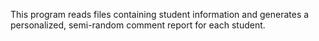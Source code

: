 This program reads files containing student information and generates a
personalized, semi-random comment report for each student.
